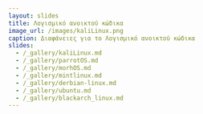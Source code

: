 ```yaml
---
layout: slides
title: Λογισμικό ανοικτού κώδικα
image_url: /images/kaliLinux.png
caption: Διαφάνειες για το Λογισμικό ανοικτού κώδικα
slides:
  - /_gallery/kaliLinux.md
  - /_gallery/parrotOS.md
  - /_gallery/morhOS.md
  - /_gallery/mintlinux.md
  - /_gallery/derbian-linux.md
  - /_gallery/ubuntu.md
  - /_gallery/blackarch_linux.md
---
```

